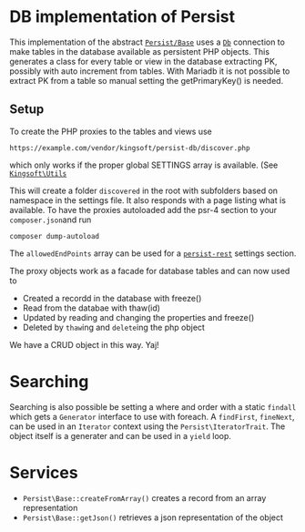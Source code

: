 # DB implementation of Persist
This implementation of the abstract [`Persist/Base`](https://github.com/theking2/kingsoft-persist) uses a [`Db`](https://github.com/theking2/kingsoft-db) connection to make tables in the database available as persistent PHP objects. This generates a class for every table or view in the database extracting PK, possibly with auto increment from tables. With Mariadb it is not possible to extract PK from a table so manual setting the getPrimaryKey() is needed.

## Setup
To create the PHP proxies to the tables and views use
```
https://example.com/vendor/kingsoft/persist-db/discover.php
```
which only works if the proper global SETTINGS array is available. (See [`Kingsoft\Utils`](https://github.com/theking2/kingsoft-utils)

This will create a folder `discovered` in the root with subfolders based on namespace in the settings file. It also responds with a page listing what is available. To have the proxies autoloaded add the psr-4 section to your `composer.json`and run 
```
composer dump-autoload
```
The `allowedEndPoints` array can be used for a [`persist-rest`](https://github.com/theking2/kingsoft-persist-rest) settings section. 

The proxy objects work as a facade for database tables and can now used to 
 * Created a recordd in the database with freeze()
 * Read from the databae with thaw(id)
 * Updated by reading and changing the properties and freeze()
 * Deleted by `thaw`ing and  `delete`ing the php object

We have a CRUD object in this way. Yaj!

# Searching
Searching is also possible be setting a where and order with a static `findall` which gets a `Generator` interface to use with foreach. A `findFirst`, `fineNext`, can be used in an `Iterator` context using the `Persist\IteratorTrait`. The object itself is a generater and can be used in a `yield` loop.

# Services
 * `Persist\Base::createFromArray()` creates a record from an array representation
 * `Persist\Base::getJson()` retrieves a json representation of the object

